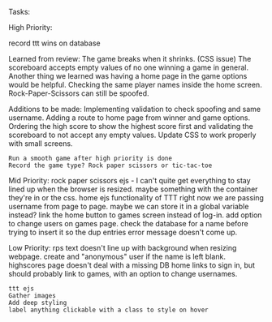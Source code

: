 Tasks:

High Priority: 

record ttt wins on database



Learned from review:
The game breaks when it shrinks. (CSS issue) 
The scoreboard accepts empty values of no one winning a game in general. 
Another thing we learned was having a home page in the game options would be helpful. Checking the same player names inside the home screen.  
Rock-Paper-Scissors can still be spoofed. 

Additions to be made: 
Implementing validation to check spoofing and same username. 
Adding a route to home page from winner and game options. 
Ordering the high score to show the highest score first and validating the scoreboard to not accept any empty values. 
Update CSS to work properly with small screens. 

    Run a smooth game after high priority is done
    Record the game type? Rock paper scissors or tic-tac-toe


Mid Priority:
    rock paper scissors ejs - I can't quite get everything to stay lined up when the browser is resized. maybe something with the container they're in or the css. 
    home ejs
    functionality of TTT
    right now we are passing username from page to page. maybe we can store it in a global
        variable instead?
    link the home button to games screen instead of log-in. add option to change users on games page.
    check the database for a name before trying to insert it so the dup entries error message doesn't come up.


Low Priority:
    rps text doesn't line up with background when resizing webpage.
    create and "anonymous" user if the name is left blank.
    highscores page doesn't deal with a missing DB
    home links to sign in, but should probably link to games, with an option to change usernames.
    
    ttt ejs
    Gather images
    Add deep styling
    label anything clickable with a class to style on hover






